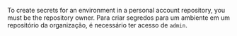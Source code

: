 To create secrets for an environment in a personal account repository, you must be the repository owner. Para criar segredos para um ambiente em um repositório da organização, é necessário ter acesso de `admin`.
